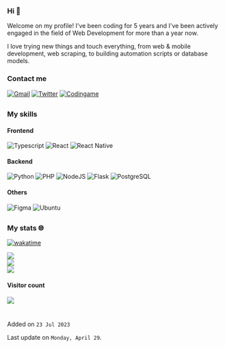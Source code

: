 ### Hi 👋

Welcome on my profile! I've been coding for 5 years and I've been actively engaged in the field of Web Development for more than a year now.

I love trying new things and touch everything, from web & mobile development, web scraping, to building automation scripts or database models.

### Contact me

[![Gmail](https://img.shields.io/badge/Gmail-D14836?logo=gmail&logoColor=white)](mailto:camilledr10@gmail.com) [![Twitter](https://img.shields.io/badge/Twitter-%231DA1F2.svg?logo=Twitter&logoColor=white)](https://twitter.com/dtlrnd) [![Codingame](https://img.shields.io/badge/Codingame-F6C915?logo=codingame&logoColor=black)](https://www.codingame.com/profile/f6e2135424bacf9ed74821de8cf10e906060264)

##

### My skills

#### Frontend

![Typescript](https://img.shields.io/badge/TypeScript-007ACC?style=for-the-badge&logo=typescript&logoColor=white) ![React](https://img.shields.io/badge/react-%2320232a.svg?style=for-the-badge&logo=react&logoColor=%2361DAFB) ![React Native](https://img.shields.io/badge/React_Native-20232A?style=for-the-badge&logo=react&logoColor=61DAFB)

#### Backend

![Python](https://img.shields.io/badge/python-3670A0?style=for-the-badge&logo=python&logoColor=white) ![PHP](https://img.shields.io/badge/PHP-777BB4?style=for-the-badge&logo=php&logoColor=white) ![NodeJS](https://img.shields.io/badge/node.js-6DA55F?style=for-the-badge&logo=node.js&logoColor=white)
![Flask](https://img.shields.io/badge/Flask-000000?style=for-the-badge&logo=flask&logoColor=white) ![PostgreSQL](https://img.shields.io/badge/PostgreSQL-316192?style=for-the-badge&logo=postgresql&logoColor=white)

#### Others

![Figma](https://img.shields.io/badge/figma-%23F24E1E.svg?style=for-the-badge&logo=figma&logoColor=white) ![Ubuntu](https://img.shields.io/badge/Ubuntu-E95420?style=for-the-badge&logo=ubuntu&logoColor=white)

##

### My stats 🌐

[![wakatime](https://wakatime.com/badge/user/77e2d3cb-9d2f-4ba4-b727-e3eac50804fc.svg?style=for-the-badge)](https://wakatime.com/@77e2d3cb-9d2f-4ba4-b727-e3eac50804fc)

![](https://github-readme-stats-avv0gdc8i-camilledtr.vercel.app/api?username=camilledtr&theme=dark&hide_border=true&include_all_commits=true&count_private=true&hide_title=true)<br/>
![](https://github-readme-streak-stats.herokuapp.com/?user=camilledtr&theme=dark&hide_border=true)<br/>
![](https://github-readme-stats-avv0gdc8i-camilledtr.vercel.app/api/top-langs/?username=camilledtr&theme=dark&hide_border=true&include_all_commits=false&count_private=true&layout=compact)

#### Visitor count

<img src="https://profile-counter.glitch.me/camilledtr/count.svg" />

#

Added on `23 Jul 2023`

Last update on `Monday, April 29`.

